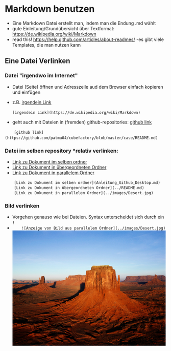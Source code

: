 # Markdown benutzen
- Eine Markdown Datei erstellt man, indem man die Endung .md wählt
- gute Einleitung/Grundübersicht über Textformat: https://de.wikipedia.org/wiki/Markdown
- read this! https://help.github.com/articles/about-readmes/
-es gibt viele Templates, die man nutzen kann

## Eine Datei Verlinken
### Datei "irgendwo im Internet"
- Datei (Seite) öffnen und Adresszeile aud dem Browser einfach kopieren und einfügen
- z.B. [irgendein Link](https://de.wikipedia.org/wiki/Markdown)

    `[irgendein Link](https://de.wikipedia.org/wiki/Markdown)`

- geht auch mit Dateien in (fremden) github-repositories: [github link](https://github.com/patmu04/cubefactory/blob/master/case/README.md)

`    [github link](https://github.com/patmu04/cubefactory/blob/master/case/README.md)`


### Datei im selben repository ***relativ** verlinken:
- [Link zu Dokument im selben ordner](Anleitung_Github_Desktop.md)
- [Link zu Dokument in übergeordneten Ordner](../README.md)
- [Link zu Dokument in parallelem Ordner](../images/Desert.jpg)
```
    [Link zu Dokument im selben ordner](Anleitung_Github_Desktop.md)
    [Link zu Dokument in übergeordneten Ordner](../README.md)
    [Link zu Dokument in parallelem Ordner](../images/Desert.jpg)
```

### Bild verlinken
- Vorgehen genauso wie bei Dateien. Syntax unterscheidet sich durch ein `!`
- `    ![Anzeige von Bild aus parallelem Ordner](../images/Desert.jpg)`
 ![Anzeige von Bild aus parallelem Ordner](../images/Desert.jpg)


